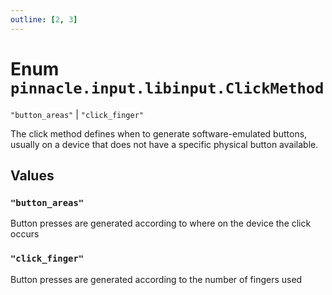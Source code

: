 ```yaml
---
outline: [2, 3]
---
```


# Enum `pinnacle.input.libinput.ClickMethod`
<Badge type="tip" text="key" />

`"button_areas"` | `"click_finger"`

The click method defines when to generate software-emulated buttons, usually on a device
that does not have a specific physical button available.

## Values

### `"button_areas"`

Button presses are generated according to where on the device the click occurs

### `"click_finger"`

Button presses are generated according to the number of fingers used

